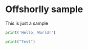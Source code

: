 # Offshorlly sample

This is just a sample

```python
print('Hello, World!')
```

```python
print("Test")
```
